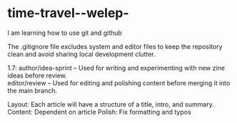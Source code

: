 # time-travel--welep-

I am learning how to use git and github

The .gitignore file excludes system and editor files to keep the repository clean and avoid sharing local development clutter.

1.7: 
author/idea-sprint – Used for writing and experimenting with new zine ideas before review.  
editor/review – Used for editing and polishing content before merging it into the main branch.

Layout:
Each article will have a structure of a title, intro, and summary.
Content:
Dependent on article
Polish:
Fix formatting and typos